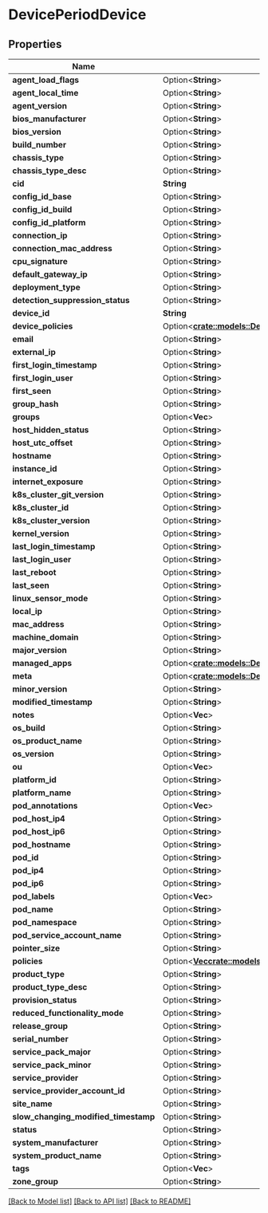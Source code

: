 # DevicePeriodDevice

## Properties

Name | Type | Description | Notes
------------ | ------------- | ------------- | -------------
**agent_load_flags** | Option<**String**> |  | [optional]
**agent_local_time** | Option<**String**> |  | [optional]
**agent_version** | Option<**String**> |  | [optional]
**bios_manufacturer** | Option<**String**> |  | [optional]
**bios_version** | Option<**String**> |  | [optional]
**build_number** | Option<**String**> |  | [optional]
**chassis_type** | Option<**String**> |  | [optional]
**chassis_type_desc** | Option<**String**> |  | [optional]
**cid** | **String** |  | 
**config_id_base** | Option<**String**> |  | [optional]
**config_id_build** | Option<**String**> |  | [optional]
**config_id_platform** | Option<**String**> |  | [optional]
**connection_ip** | Option<**String**> |  | [optional]
**connection_mac_address** | Option<**String**> |  | [optional]
**cpu_signature** | Option<**String**> |  | [optional]
**default_gateway_ip** | Option<**String**> |  | [optional]
**deployment_type** | Option<**String**> |  | [optional]
**detection_suppression_status** | Option<**String**> |  | [optional]
**device_id** | **String** |  | 
**device_policies** | Option<[**crate::models::DevicePeriodMappedDevicePolicies**](device.MappedDevicePolicies.md)> |  | [optional]
**email** | Option<**String**> |  | [optional]
**external_ip** | Option<**String**> |  | [optional]
**first_login_timestamp** | Option<**String**> |  | [optional]
**first_login_user** | Option<**String**> |  | [optional]
**first_seen** | Option<**String**> |  | [optional]
**group_hash** | Option<**String**> |  | [optional]
**groups** | Option<**Vec<String>**> |  | [optional]
**host_hidden_status** | Option<**String**> |  | [optional]
**host_utc_offset** | Option<**String**> |  | [optional]
**hostname** | Option<**String**> |  | [optional]
**instance_id** | Option<**String**> |  | [optional]
**internet_exposure** | Option<**String**> |  | [optional]
**k8s_cluster_git_version** | Option<**String**> |  | [optional]
**k8s_cluster_id** | Option<**String**> |  | [optional]
**k8s_cluster_version** | Option<**String**> |  | [optional]
**kernel_version** | Option<**String**> |  | [optional]
**last_login_timestamp** | Option<**String**> |  | [optional]
**last_login_user** | Option<**String**> |  | [optional]
**last_reboot** | Option<**String**> |  | [optional]
**last_seen** | Option<**String**> |  | [optional]
**linux_sensor_mode** | Option<**String**> |  | [optional]
**local_ip** | Option<**String**> |  | [optional]
**mac_address** | Option<**String**> |  | [optional]
**machine_domain** | Option<**String**> |  | [optional]
**major_version** | Option<**String**> |  | [optional]
**managed_apps** | Option<[**crate::models::DevicePeriodManagedApps**](device.ManagedApps.md)> |  | [optional]
**meta** | Option<[**crate::models::DevicePeriodDeviceMeta**](device.DeviceMeta.md)> |  | [optional]
**minor_version** | Option<**String**> |  | [optional]
**modified_timestamp** | Option<**String**> |  | [optional]
**notes** | Option<**Vec<String>**> |  | [optional]
**os_build** | Option<**String**> |  | [optional]
**os_product_name** | Option<**String**> |  | [optional]
**os_version** | Option<**String**> |  | [optional]
**ou** | Option<**Vec<String>**> |  | [optional]
**platform_id** | Option<**String**> |  | [optional]
**platform_name** | Option<**String**> |  | [optional]
**pod_annotations** | Option<**Vec<String>**> |  | [optional]
**pod_host_ip4** | Option<**String**> |  | [optional]
**pod_host_ip6** | Option<**String**> |  | [optional]
**pod_hostname** | Option<**String**> |  | [optional]
**pod_id** | Option<**String**> |  | [optional]
**pod_ip4** | Option<**String**> |  | [optional]
**pod_ip6** | Option<**String**> |  | [optional]
**pod_labels** | Option<**Vec<String>**> |  | [optional]
**pod_name** | Option<**String**> |  | [optional]
**pod_namespace** | Option<**String**> |  | [optional]
**pod_service_account_name** | Option<**String**> |  | [optional]
**pointer_size** | Option<**String**> |  | [optional]
**policies** | Option<[**Vec<crate::models::DevicePeriodDevicePolicy>**](device.DevicePolicy.md)> |  | [optional]
**product_type** | Option<**String**> |  | [optional]
**product_type_desc** | Option<**String**> |  | [optional]
**provision_status** | Option<**String**> |  | [optional]
**reduced_functionality_mode** | Option<**String**> |  | [optional]
**release_group** | Option<**String**> |  | [optional]
**serial_number** | Option<**String**> |  | [optional]
**service_pack_major** | Option<**String**> |  | [optional]
**service_pack_minor** | Option<**String**> |  | [optional]
**service_provider** | Option<**String**> |  | [optional]
**service_provider_account_id** | Option<**String**> |  | [optional]
**site_name** | Option<**String**> |  | [optional]
**slow_changing_modified_timestamp** | Option<**String**> |  | [optional]
**status** | Option<**String**> |  | [optional]
**system_manufacturer** | Option<**String**> |  | [optional]
**system_product_name** | Option<**String**> |  | [optional]
**tags** | Option<**Vec<String>**> |  | [optional]
**zone_group** | Option<**String**> |  | [optional]

[[Back to Model list]](../README.md#documentation-for-models) [[Back to API list]](../README.md#documentation-for-api-endpoints) [[Back to README]](../README.md)


